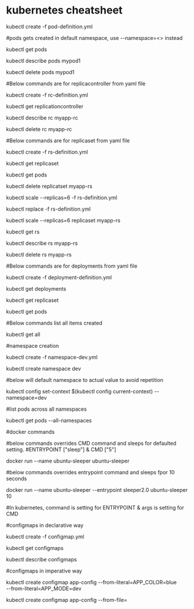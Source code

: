 # kubernetes cheatsheet

kubectl create -f pod-definition.yml

#pods gets created in default namespace, use --namespace=<> instead

kubectl get pods

kubectl describe pods mypod1

kubectl delete pods mypod1

#Below commands are for replicacontroller from yaml file

kubectl create -f rc-definition.yml

kubectl get replicationcontroller

kubectl describe rc myapp-rc

kubectl delete rc myapp-rc

#Below commands are for replicaset from yaml file

kubectl create -f rs-definition.yml

kubectl get replicaset

kubectl get pods

kubectl delete replicatset myapp-rs

kubectl scale --replicas=6 -f rs-definition.yml

kubectl replace -f rs-definition.yml

kubectl scale --replicas=6 replicaset myapp-rs

kubectl get rs

kubectl describe rs myapp-rs

kubectl delete rs myapp-rs

#Below commands are for deployments from yaml file

kubectl create -f deployment-definition.yml

kubectl get deployments

kubectl get replicaset

kubectl get pods

#Below commands list all items created

kubectl get all

#namespace creation

kubectl create -f namespace-dev.yml

kubectl create namespace dev

#below will default namespace to actual value to avoid repetition

kubectl config set-context $(kubectl config current-context) --namespace=dev

#list pods across all namespaces

kubectl get pods --all-namespaces

#docker commands

#below commands overrides CMD command and sleeps for defaulted setting.
#ENTRYPOINT ["sleep"]  & CMD ["5"]

docker run --name ubuntu-sleeper ubuntu-sleeper

#below commands overrides entrypoint command and sleeps fpor 10 seconds

docker run  --name ubuntu-sleeper --entrypoint sleeper2.0  ubuntu-sleeper 10

#In kubernetes, command is setting for ENTRYPOINT & args is setting for CMD

#configmaps in declarative way

kubectl create -f configmap.yml

kubectl get configmaps

kubectl describe configmaps

#configmaps in imperative way

kubectl create configmap app-config --from-literal=APP_COLOR=blue \
                                    --from-literal=APP_MODE=dev

kubectl create configmap app-config --from-file=<path-to-file>
